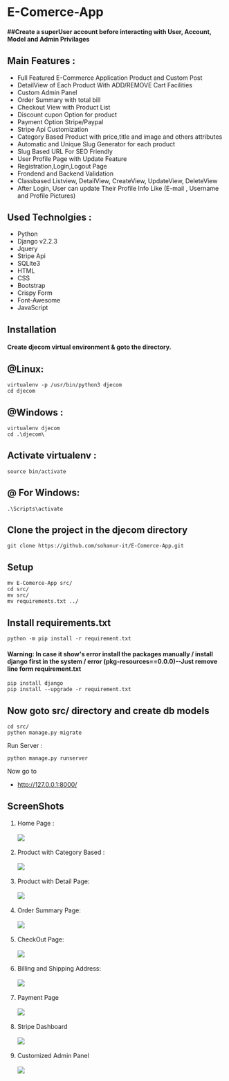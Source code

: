 # E-Comerce-App
<h4>
##Create a superUser account before interacting with User, Account, Model and Admin Privilages
</h4>
<h2>
Main Features :
</h2>
        
<ul>
        <li>Full Featured E-Commerce Application Product and Custom Post</li>
        <li>DetailView of Each Product With ADD/REMOVE Cart Facilities</li>
        <li>Custom Admin Panel </li>
        <li>Order Summary with total bill</li>
        <li>Checkout View with Product List</li>
        <li>Discount cupon Option for product</li>
        <li>Payment Option Stripe/Paypal</li>
        <li>Stripe Api Customization</li>
        <li>Category Based Product with price,title and image and others attributes </li>
        <li>Automatic and Unique Slug Generator for each product</li>
        <li>Slug Based URL For SEO Friendly</li>
        <li>User Profile Page with Update Feature</li>
        <li>Registration,Login,Logout Page</li>
        <li>Frondend and Backend Validation</li>
        <li>Classbased Listview, DetailView, CreateView, UpdateView, DeleteView </li>
        <li>After Login, User can update Their Profile Info Like (E-mail , Username and Profile Pictures) </li>
  
  </ul>

<h2>
Used Technolgies :
</h2>
<ul>
<li>Python</li>
<li>Django v2.2.3</li>
<li>Jquery</li>
<li>Stripe Api</li>
<li>SQLite3</li>
<li>HTML</li>
<li>CSS</li>
<li>Bootstrap</li>
<li>Crispy Form</li>
<li>Font-Awesome</li>
<li>JavaScript</li>
</ul>

<h2>Installation</h2>
<h4>Create djecom virtual environment & goto the directory.
</h4>

<h2>@Linux:</h2>

```virtual
virtualenv -p /usr/bin/python3 djecom 
cd djecom
```

<h2> @Windows : </h2>

```windows
virtualenv djecom
cd .\djecom\
```

<h2> Activate virtualenv : </h2>

```activate
source bin/activate
```

<h2> @ For Windows: </h2>

```windows
.\Scripts\activate
```

<h2> Clone the project in the djecom directory </h2>

```clone
git clone https://github.com/sohanur-it/E-Comerce-App.git
```

<h2> Setup </h2>

```move
mv E-Comerce-App src/ 
cd src/  
mv src/  
mv requirements.txt ../ 
```

<h2>Install requirements.txt </h2>

```install
python -m pip install -r requirement.txt
```


<h4>Warning: In case it show's error install the packages manually / install django first in the system / error (pkg-resources==0.0.0)--Just remove line form requirement.txt </h4>

```install
pip install django
pip install --upgrade -r requirement.txt
```

<h2> Now goto src/ directory and create db models</h2>

```
cd src/ 
python manage.py migrate 
```

Run Server :

```runserver
python manage.py runserver
```

Now go to<a href="http://127.0.0.1:8000/"><ul><li> http://127.0.0.1:8000/</li></ul> </a>


<h2>ScreenShots</h2>
<ol>
  <li>Home Page : </li><br>
<img src="https://github.com/sohanur-it/E-Comerce-App/blob/master/screenshots/hom1.png"><br><br>

   <li>Product with Category Based : </li><br>
<img src="https://github.com/sohanur-it/E-Comerce-App/blob/master/screenshots/home2.png"><br><br>
  
 <li>Product with Detail Page: </li><br>
<img src="https://github.com/sohanur-it/E-Comerce-App/blob/master/screenshots/home3.png"><br><br>

 <li>Order Summary Page: </li><br>
<img src="https://github.com/sohanur-it/E-Comerce-App/blob/master/screenshots/home4.png"><br><br>

 <li>CheckOut Page: </li><br>
<img src="https://github.com/sohanur-it/E-Comerce-App/blob/master/screenshots/home5.png"><br><br>

 <li>Billing and Shipping Address: </li><br>
<img src="https://github.com/sohanur-it/E-Comerce-App/blob/master/screenshots/home6.png"><br><br>

   <li>Payment Page </li><br>
<img src="https://github.com/sohanur-it/E-Comerce-App/blob/master/screenshots/home7.png"><br><br>

  <li>Stripe Dashboard </li><br>
<img src="https://github.com/sohanur-it/E-Comerce-App/blob/master/screenshots/home8.png"><br><br>

 <li>Customized Admin Panel </li><br>
<img src="https://github.com/sohanur-it/E-Comerce-App/blob/master/screenshots/home9.png"><br><br>
  
</ol>


